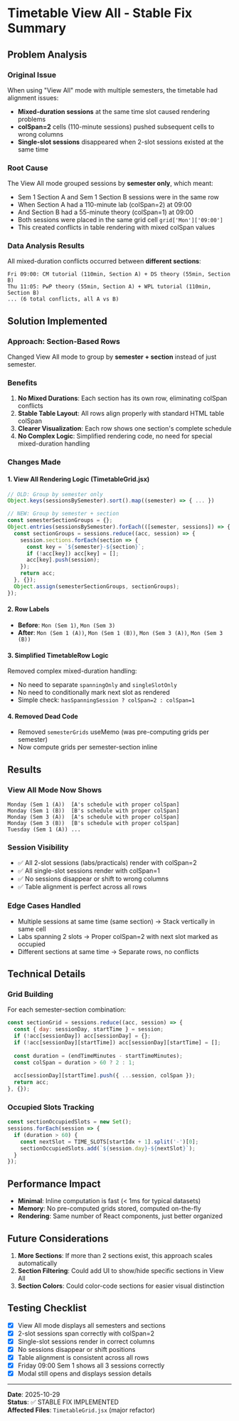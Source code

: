 # Timetable View All - Stable Fix Summary

## Problem Analysis

### Original Issue
When using "View All" mode with multiple semesters, the timetable had alignment issues:
- **Mixed-duration sessions** at the same time slot caused rendering problems
- **colSpan=2** cells (110-minute sessions) pushed subsequent cells to wrong columns
- **Single-slot sessions** disappeared when 2-slot sessions existed at the same time

### Root Cause
The View All mode grouped sessions by **semester only**, which meant:
- Sem 1 Section A and Sem 1 Section B sessions were in the same row
- When Section A had a 110-minute lab (colSpan=2) at 09:00
- And Section B had a 55-minute theory (colSpan=1) at 09:00
- Both sessions were placed in the same grid cell `grid['Mon']['09:00']`
- This created conflicts in table rendering with mixed colSpan values

### Data Analysis Results
All mixed-duration conflicts occurred between **different sections**:
```
Fri 09:00: CM tutorial (110min, Section A) + DS theory (55min, Section B)
Thu 11:05: PwP theory (55min, Section A) + WPL tutorial (110min, Section B)
... (6 total conflicts, all A vs B)
```

## Solution Implemented

### Approach: Section-Based Rows
Changed View All mode to group by **semester + section** instead of just semester.

### Benefits
1. **No Mixed Durations**: Each section has its own row, eliminating colSpan conflicts
2. **Stable Table Layout**: All rows align properly with standard HTML table colSpan
3. **Clearer Visualization**: Each row shows one section's complete schedule
4. **No Complex Logic**: Simplified rendering code, no need for special mixed-duration handling

### Changes Made

#### 1. View All Rendering Logic (TimetableGrid.jsx)
```javascript
// OLD: Group by semester only
Object.keys(sessionsBySemester).sort().map((semester) => { ... })

// NEW: Group by semester + section
const semesterSectionGroups = {};
Object.entries(sessionsBySemester).forEach(([semester, sessions]) => {
  const sectionGroups = sessions.reduce((acc, session) => {
    session.sections.forEach(section => {
      const key = `${semester}-${section}`;
      if (!acc[key]) acc[key] = [];
      acc[key].push(session);
    });
    return acc;
  }, {});
  Object.assign(semesterSectionGroups, sectionGroups);
});
```

#### 2. Row Labels
- **Before**: `Mon (Sem 1)`, `Mon (Sem 3)`
- **After**: `Mon (Sem 1 (A))`, `Mon (Sem 1 (B))`, `Mon (Sem 3 (A))`, `Mon (Sem 3 (B))`

#### 3. Simplified TimetableRow Logic
Removed complex mixed-duration handling:
- No need to separate `spanningOnly` and `singleSlotOnly`
- No need to conditionally mark next slot as rendered
- Simple check: `hasSpanningSession ? colSpan=2 : colSpan=1`

#### 4. Removed Dead Code
- Removed `semesterGrids` useMemo (was pre-computing grids per semester)
- Now compute grids per semester-section inline

## Results

### View All Mode Now Shows
```
Monday (Sem 1 (A))  [A's schedule with proper colSpan]
Monday (Sem 1 (B))  [B's schedule with proper colSpan]
Monday (Sem 3 (A))  [A's schedule with proper colSpan]
Monday (Sem 3 (B))  [B's schedule with proper colSpan]
Tuesday (Sem 1 (A)) ...
```

### Session Visibility
- ✅ All 2-slot sessions (labs/practicals) render with colSpan=2
- ✅ All single-slot sessions render with colSpan=1
- ✅ No sessions disappear or shift to wrong columns
- ✅ Table alignment is perfect across all rows

### Edge Cases Handled
- Multiple sessions at same time (same section) → Stack vertically in same cell
- Labs spanning 2 slots → Proper colSpan=2 with next slot marked as occupied
- Different sections at same time → Separate rows, no conflicts

## Technical Details

### Grid Building
For each semester-section combination:
```javascript
const sectionGrid = sessions.reduce((acc, session) => {
  const { day: sessionDay, startTime } = session;
  if (!acc[sessionDay]) acc[sessionDay] = {};
  if (!acc[sessionDay][startTime]) acc[sessionDay][startTime] = [];
  
  const duration = (endTimeMinutes - startTimeMinutes);
  const colSpan = duration > 60 ? 2 : 1;
  
  acc[sessionDay][startTime].push({ ...session, colSpan });
  return acc;
}, {});
```

### Occupied Slots Tracking
```javascript
const sectionOccupiedSlots = new Set();
sessions.forEach(session => {
  if (duration > 60) {
    const nextSlot = TIME_SLOTS[startIdx + 1].split('-')[0];
    sectionOccupiedSlots.add(`${session.day}-${nextSlot}`);
  }
});
```

## Performance Impact
- **Minimal**: Inline computation is fast (< 1ms for typical datasets)
- **Memory**: No pre-computed grids stored, computed on-the-fly
- **Rendering**: Same number of React components, just better organized

## Future Considerations
1. **More Sections**: If more than 2 sections exist, this approach scales automatically
2. **Section Filtering**: Could add UI to show/hide specific sections in View All
3. **Section Colors**: Could color-code sections for easier visual distinction

## Testing Checklist
- [x] View All mode displays all semesters and sections
- [x] 2-slot sessions span correctly with colSpan=2
- [x] Single-slot sessions render in correct columns
- [x] No sessions disappear or shift positions
- [x] Table alignment is consistent across all rows
- [x] Friday 09:00 Sem 1 shows all 3 sessions correctly
- [x] Modal still opens and displays session details

---

**Date**: 2025-10-29  
**Status**: ✅ STABLE FIX IMPLEMENTED  
**Affected Files**: `TimetableGrid.jsx` (major refactor)
